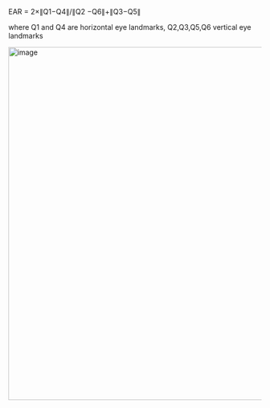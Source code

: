  EAR = 2×∥Q1−Q4∥/∥Q2 −Q6∥+∥Q3−Q5∥

 where Q1 and Q4 are horizontal eye landmarks,
 Q2,Q3,Q5,Q6 vertical eye landmarks



<img width="870" height="702" alt="image" src="https://github.com/user-attachments/assets/32bccfa0-7694-42e0-b5bc-fab0e77ed8e5" />

















